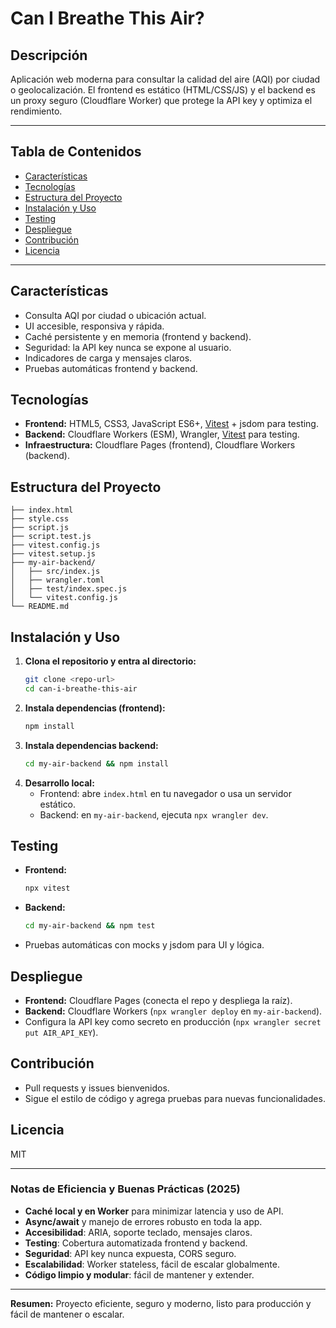 # Can I Breathe This Air?

## Descripción

Aplicación web moderna para consultar la calidad del aire (AQI) por ciudad o geolocalización. El frontend es estático (HTML/CSS/JS) y el backend es un proxy seguro (Cloudflare Worker) que protege la API key y optimiza el rendimiento.

---

## Tabla de Contenidos
- [Características](#características)
- [Tecnologías](#tecnologías)
- [Estructura del Proyecto](#estructura-del-proyecto)
- [Instalación y Uso](#instalación-y-uso)
- [Testing](#testing)
- [Despliegue](#despliegue)
- [Contribución](#contribución)
- [Licencia](#licencia)

---

## Características
- Consulta AQI por ciudad o ubicación actual.
- UI accesible, responsiva y rápida.
- Caché persistente y en memoria (frontend y backend).
- Seguridad: la API key nunca se expone al usuario.
- Indicadores de carga y mensajes claros.
- Pruebas automáticas frontend y backend.

## Tecnologías
- **Frontend:** HTML5, CSS3, JavaScript ES6+, [Vitest](https://vitest.dev/) + jsdom para testing.
- **Backend:** Cloudflare Workers (ESM), Wrangler, [Vitest](https://vitest.dev/) para testing.
- **Infraestructura:** Cloudflare Pages (frontend), Cloudflare Workers (backend).

## Estructura del Proyecto
```
├── index.html
├── style.css
├── script.js
├── script.test.js
├── vitest.config.js
├── vitest.setup.js
├── my-air-backend/
│   ├── src/index.js
│   ├── wrangler.toml
│   ├── test/index.spec.js
│   └── vitest.config.js
└── README.md
```

## Instalación y Uso
1. **Clona el repositorio y entra al directorio:**
   ```sh
   git clone <repo-url>
   cd can-i-breathe-this-air
   ```
2. **Instala dependencias (frontend):**
   ```sh
   npm install
   ```
3. **Instala dependencias backend:**
   ```sh
   cd my-air-backend && npm install
   ```
4. **Desarrollo local:**
   - Frontend: abre `index.html` en tu navegador o usa un servidor estático.
   - Backend: en `my-air-backend`, ejecuta `npx wrangler dev`.

## Testing
- **Frontend:**
  ```sh
  npx vitest
  ```
- **Backend:**
  ```sh
  cd my-air-backend && npm test
  ```
- Pruebas automáticas con mocks y jsdom para UI y lógica.

## Despliegue
- **Frontend:** Cloudflare Pages (conecta el repo y despliega la raíz).
- **Backend:** Cloudflare Workers (`npx wrangler deploy` en `my-air-backend`).
- Configura la API key como secreto en producción (`npx wrangler secret put AIR_API_KEY`).

## Contribución
- Pull requests y issues bienvenidos.
- Sigue el estilo de código y agrega pruebas para nuevas funcionalidades.

## Licencia
MIT

---

### Notas de Eficiencia y Buenas Prácticas (2025)
- **Caché local y en Worker** para minimizar latencia y uso de API.
- **Async/await** y manejo de errores robusto en toda la app.
- **Accesibilidad**: ARIA, soporte teclado, mensajes claros.
- **Testing**: Cobertura automatizada frontend y backend.
- **Seguridad**: API key nunca expuesta, CORS seguro.
- **Escalabilidad**: Worker stateless, fácil de escalar globalmente.
- **Código limpio y modular**: fácil de mantener y extender.

---

**Resumen:**
Proyecto eficiente, seguro y moderno, listo para producción y fácil de mantener o escalar.
